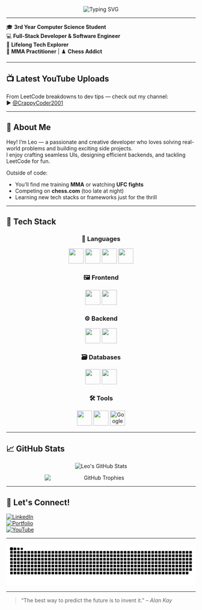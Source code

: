 <p align="center">
  <img src="https://readme-typing-svg.herokuapp.com?font=Fira+Code&size=26&pause=1000&center=true&vCenter=true&width=700&lines=Hi+there%2C+I'm+Leo!;Web+Developer+%7C+Software+Engineer;MMA+Fan+%7C+Tech+Enthusiast+%7C+Chess+Lover" alt="Typing SVG" />
</p>

---

🎓 **3rd Year Computer Science Student**  
💻 **Full-Stack Developer & Software Engineer**  
🧠 **Lifelong Tech Explorer**  
🥋 **MMA Practitioner** | ♟️ **Chess Addict**

---

## 📺 Latest YouTube Uploads

From LeetCode breakdowns to dev tips — check out my channel:  
▶️ [@CrappyCoder2001](https://www.youtube.com/@CrappyCoder2001/videos)

---

## 🚀 About Me

Hey! I’m Leo — a passionate and creative developer who loves solving real-world problems and building exciting side projects.  
I enjoy crafting seamless UIs, designing efficient backends, and tackling LeetCode for fun.

Outside of code:
- You’ll find me training **MMA** or watching **UFC fights**
- Competing on **chess.com** (too late at night)
- Learning new tech stacks or frameworks just for the thrill

---

## 🧠 Tech Stack

<div align="center">

### 🧾 Languages  
<img src="https://cdn.jsdelivr.net/gh/devicons/devicon/icons/javascript/javascript-original.svg" width="40" height="40"/>
<img src="https://cdn.jsdelivr.net/gh/devicons/devicon/icons/typescript/typescript-original.svg" width="40" height="40"/>
<img src="https://cdn.jsdelivr.net/gh/devicons/devicon/icons/html5/html5-original.svg" width="40" height="40"/>
<img src="https://cdn.jsdelivr.net/gh/devicons/devicon/icons/css3/css3-original.svg" width="40" height="40"/>

### 🖼️ Frontend  
<img src="https://cdn.jsdelivr.net/gh/devicons/devicon/icons/react/react-original.svg" width="40" height="40"/>
<img src="https://cdn.jsdelivr.net/gh/devicons/devicon/icons/nextjs/nextjs-original-wordmark.svg" width="40" height="40"/>

### ⚙️ Backend  
<img src="https://cdn.jsdelivr.net/gh/devicons/devicon/icons/nodejs/nodejs-original.svg" width="40" height="40"/>
<img src="https://cdn.jsdelivr.net/gh/devicons/devicon/icons/express/express-original.svg" width="40" height="40"/>

### 🗃️ Databases  
<img src="https://cdn.jsdelivr.net/gh/devicons/devicon/icons/postgresql/postgresql-original.svg" width="40" height="40"/>
<img src="https://cdn.jsdelivr.net/gh/devicons/devicon/icons/mongodb/mongodb-original.svg" width="40" height="40"/>

### 🛠️ Tools  
<img src="https://cdn.jsdelivr.net/gh/devicons/devicon/icons/git/git-original.svg" width="40" height="40"/>
<img src="https://cdn.jsdelivr.net/gh/devicons/devicon/icons/vscode/vscode-original.svg" width="40" height="40"/>
<img src="https://cdn.jsdelivr.net/gh/devicons/devicon/icons/googlecloud/googlecloud-original.svg" width="40" height="40" title="Google Cloud"/>

</div>

---

## 📈 GitHub Stats

<div align="center">

![Leo's GitHub Stats](https://github-readme-stats.vercel.app/api?username=leorev01&show_icons=true&theme=radical&hide_title=true)
<br />
<div align="center">
  <img 
    src="https://github-profile-trophy.vercel.app/?username=leorev01&theme=radical&column=6&margin-w=15&margin-h=15" 
    alt="GitHub Trophies"
    style="width: 80%; max-width: 800px; min-width: 300px;" 
  />
</div>


</div>

---

## 🤝 Let's Connect!

[![LinkedIn](https://img.shields.io/badge/-Leonardo%20Revrenna-blue?style=for-the-badge&logo=Linkedin&logoColor=white)](https://www.linkedin.com/in/leorev01/)  
[![Portfolio](https://img.shields.io/badge/-Portfolio-black?style=for-the-badge&logo=vercel)](https://www.leonardorevrenna.software/)  
[![YouTube](https://img.shields.io/badge/-YouTube-red?style=for-the-badge&logo=youtube&logoColor=white)](https://www.youtube.com/@CrappyCoder2001/videos)

---

<div align="center">
  <img src="https://github.com/Platane/snk/raw/output/github-contribution-grid-snake.svg" alt="Contribution Snake Animation" />
</div>

---

> “The best way to predict the future is to invent it.” – *Alan Kay*
